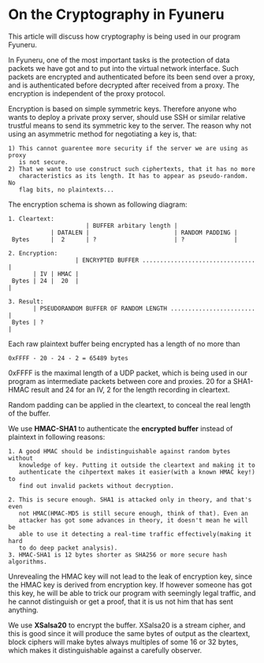 On the Cryptography in Fyuneru
==============================

This article will discuss how cryptography is being used in our program
Fyuneru.

In Fyuneru, one of the most important tasks is the protection of data packets
we have got and to put into the virtual network interface. Such packets are
encrypted and authenticated before its been send over a proxy, and is
authenticated before decrypted after received from a proxy. The encryption
is independent of the proxy protocol.

Encryption is based on simple symmetric keys. Therefore anyone who wants to
deploy a private proxy server, should use SSH or similar relative trustful
means to send its symmetric key to the server. The reason why not using an
asymmetric method for negotiating a key is, that:

    1) This cannot guarentee more security if the server we are using as proxy
       is not secure.
    2) That we want to use construct such ciphertexts, that it has no more
       characteristics as its length. It has to appear as pseudo-random. No
       flag bits, no plaintexts...

The encryption schema is shown as following diagram:

    1. Cleartext:
                          | BUFFER arbitary length |
                | DATALEN |                        | RANDOM PADDING |
     Bytes      |  2      | ?                      | ?              |

    2. Encryption:
                       | ENCRYPTED BUFFER ................................ |
           | IV | HMAC |
     Bytes | 24 |  20  |                                                   |

    3. Result:
           | PSEUDORANDOM BUFFER OF RANDOM LENGTH ........................ |
     Bytes | ?                                                             |

Each raw plaintext buffer being encrypted has a length of no more than
    
    0xFFFF - 20 - 24 - 2 = 65489 bytes

0xFFFF is the maximal length of a UDP packet, which is being used in our
program as intermediate packets between core and proxies. 20 for a SHA1-HMAC
result and 24 for an IV, 2 for the length recording in cleartext.

Random padding can be applied in the cleartext, to conceal the real length
of the buffer.

We use **HMAC-SHA1** to authenticate the **encrypted buffer** instead of
plaintext in following reasons:

    1. A good HMAC should be indistinguishable against random bytes without
       knowledge of key. Putting it outside the cleartext and making it to
       authenticate the cihpertext makes it easier(with a known HMAC key!) to
       find out invalid packets without decryption.

    2. This is secure enough. SHA1 is attacked only in theory, and that's even
       not HMAC(HMAC-MD5 is still secure enough, think of that). Even an
       attacker has got some advances in theory, it doesn't mean he will be
       able to use it detecting a real-time traffic effectively(making it hard
       to do deep packet analysis).
    3. HMAC-SHA1 is 12 bytes shorter as SHA256 or more secure hash algorithms.

Unrevealing the HMAC key will not lead to the leak of encryption key, since the
HMAC key is derived from encryption key. If however someone has got this key,
he will be able to trick our program with seemingly legal traffic, and he
cannot distinguish or get a proof, that it is us not him that has sent
anything.

We use **XSalsa20** to encrypt the buffer. XSalsa20 is a stream cipher, and
this is good since it will produce the same bytes of output as the cleartext,
block ciphers will make bytes always multiples of some 16 or 32 bytes, which
makes it distinguishable against a carefully observer.
